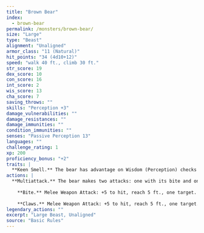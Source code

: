 ```yaml
---
title: "Brown Bear"
index:
  - brown-bear
permalink: /monsters/brown-bear/
size: "Large"
type: "Beast"
alignment: "Unaligned"
armor_class: "11 (Natural)"
hit_points: "34 (4d10+12)"
speed: "walk 40 ft., climb 30 ft."
str_score: 19
dex_score: 10
con_score: 16
int_score: 2
wis_score: 13
cha_score: 7
saving_throws: ""
skills: "Perception +3"
damage_vulnerabilities: ""
damage_resistances: ""
damage_immunities: ""
condition_immunities: ""
senses: "Passive Perception 13"
languages: ""
challenge_rating: 1
xp: 200
proficiency_bonus: "+2"
traits: |
  **Keen Smell.** The bear has advantage on Wisdom (Perception) checks that rely on smell.
actions: |
  **Multiattack.** The bear makes two attacks: one with its bite and one with its claws.
    
    **Bite.** Melee Weapon Attack: +5 to hit, reach 5 ft., one target. Hit: 8 (1d8 + 4) piercing damage.
    
    **Claws.** Melee Weapon Attack: +5 to hit, reach 5 ft., one target. Hit: 11 (2d6 + 4) slashing damage.  
legendary_actions: ""
excerpt: "Large Beast, Unaligned"
source: "Basic Rules"
---
```

